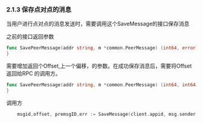 ### 2.1.3 保存点对点的消息

当用户进行点对点的消息发送时，需要调用这个SaveMessage的接口保存消息

之前的接口返回参数

```go
func SavePeerMessage(addr string, m *common.PeerMessage) (int64, error) {
}
```

需要增加返回个Offset,上一个偏移，的参数。在成功保存消息后，需要将Offset返回给RPC 的调用方。

```go
func SavePeerMessage(addr string, m *common.PeerMessage) (int64, int64,error) {
}
```

调用方

```go
    msgid,offset, premsgID,err := SaveMessage(client.appid, msg.sender, client.device_ID, m)
```



